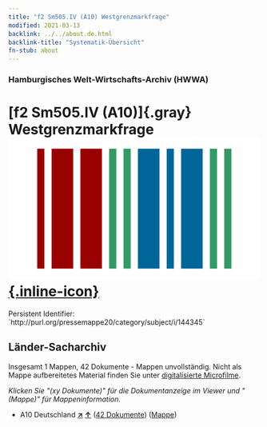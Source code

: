 ```yaml
---
title: "f2 Sm505.IV (A10) Westgrenzmarkfrage"
modified: 2021-03-13
backlink: ../../about.de.html
backlink-title: "Systematik-Übersicht"
fn-stub: about
---
```


### Hamburgisches Welt-Wirtschafts-Archiv (HWWA)

# [f2 Sm505.IV (A10)]{.gray}&#8201; Westgrenzmarkfrage &#160; [![Wikidata](/images/Wikidata-logo.svg "Wikidata"){.inline-icon}](http://www.wikidata.org/entity/Q104699614)

<div class="hint">Persistent Identifier: `http://purl.org/pressemappe20/category/subject/i/144345`</div>







## Länder-Sacharchiv




Insgesamt 1 Mappen, 42 Dokumente - Mappen unvollständig.
Nicht als Mappe aufbereitetes Material finden Sie unter [digitalisierte Microfilme](/film/h1_sh.de.html).

_Klicken Sie "(xy Dokumente)" für die Dokumentanzeige im Viewer und "(Mappe)" für Mappeninformation._



- A10 Deutschland [**&nearr;**](../../../geo/i/126128/about.de.html "Deutschland (alle Mappen)") [**&uarr;**](../../../geo/about.de.html#A10 "Ländersystematik") (<a href="https://pm20.zbw.eu/iiifview/folder/sh/126128,144345" title="über: Deutschland : Westgrenzmarkfrage" target="_blank">42 Dokumente</a>) ([Mappe](../../../../folder/sh/1261xx/126128/1443xx/144345/about.de.html))








